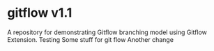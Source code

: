 # gitflow v1.1
A repository for demonstrating Gitflow branching model using Gitflow Extension.
Testing Some stuff for git flow
Another change